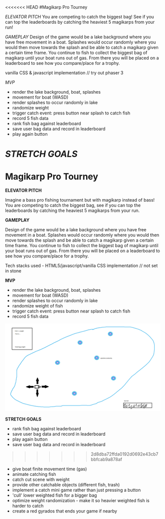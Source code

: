 <<<<<<< HEAD
#Magikarp Pro Tourney



*ELEVATOR PITCH*
You are competing to catch the biggest bag! See if you can top the leaderboards by catching the heaviest 5 magikarps from your run!

*GAMEPLAY*
Design of the game would be a lake background where you have free movement in a boat. Splashes would occur randomly where you would then move towards the splash and be able to catch a magikarp given a certain time frame. You continue to fish to collect the biggest bag of magikarp until your boat runs out of gas. From there you will be placed on a leaderboard to see how you compare/place for a trophy.

vanilla CSS & javascript implementation // try out phaser 3

*MVP*
* render the lake background, boat, splashes
* movement for boat (WASD)
* render splashes to occur randomly in lake
* randomize weight
* trigger catch event: press button near splash to catch fish
* record 5 fish data
* rank fish bag against leaderboard
* save user bag data and record in leaderboard
* play again button


*STRETCH GOALS*
=======
# Magikarp Pro Tourney


**ELEVATOR PITCH**

Imagine a bass pro fishing tournament but with magikarp instead of bass! You are competing to catch the biggest bag, see if you can top the leaderboards by catching the heaviest 5 magikarps from your run.

**GAMEPLAY** 

Design of the game would be a lake background where you have free movement in a boat. Splashes would occur randomly where you would then move towards the splash and be able to catch a magikarp given a certain time frame. You continue to fish to collect the biggest bag of magikarp until your boat runs out of gas. From there you will be placed on a leaderboard to see how you compare/place for a trophy.

Tech stacks used - HTML5/javascript/vanilla CSS implementation // not set in stone

**MVP**

* render the lake background, boat, splashes
* movement for boat (WASD)
* render splashes to occur randomly in lake
* randomize weight of fish
* trigger catch event: press button near splash to catch fish
* record 5 fish data

![MPT wirefram](/karpwireframe.png)

**STRETCH GOALS**

* rank fish bag against leaderboard
* save user bag data and record in leaderboard
* play again button
* save user bag data and record in leaderboard
>>>>>>> 2d8dba72ffda0192d0692e43cb7bbfcab9a878af
* give boat finite movement time (gas)
* animate catching fish
* catch cut scene with weight
* provide other catchable objects (different fish, trash)
* implement a catch mini game rather than just pressing a button
* 'cull' lower weighted fish for a bigger bag
* optimize weight randomization - make it so heavier weighted fish is harder to catch 
* create a red gyrados that ends your game if nearby



